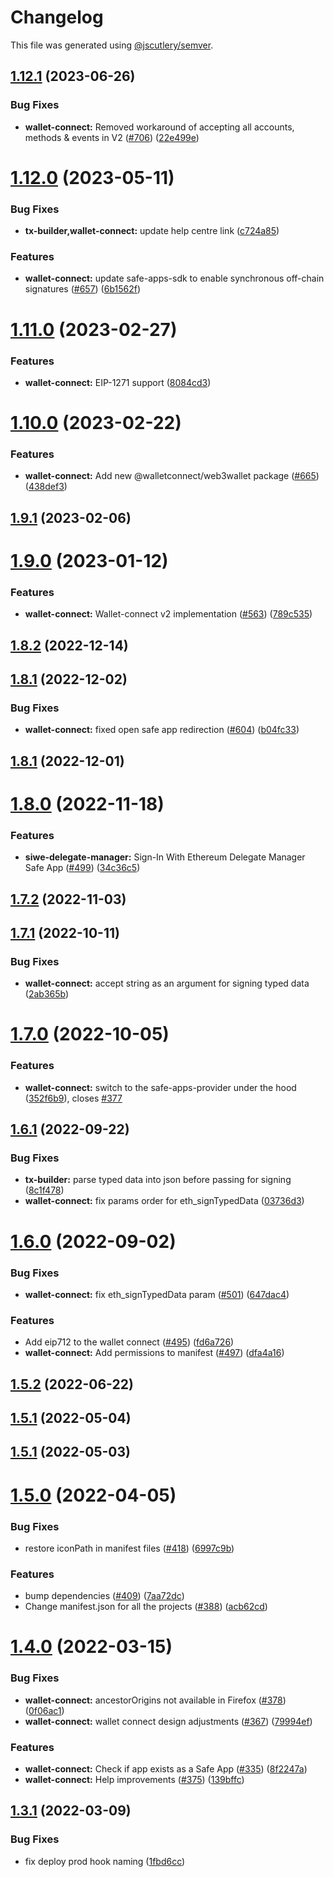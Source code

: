 # Changelog

This file was generated using [@jscutlery/semver](https://github.com/jscutlery/semver).

## [1.12.1](https://github.com/safe-global/safe-react-apps/compare/wallet-connect-1.12.0...wallet-connect-1.12.1) (2023-06-26)


### Bug Fixes

* **wallet-connect:** Removed workaround of accepting all accounts, methods & events in V2 ([#706](https://github.com/safe-global/safe-react-apps/issues/706)) ([22e499e](https://github.com/safe-global/safe-react-apps/commit/22e499ef0a213f61e6629ae758160afa47e8d370))



# [1.12.0](https://github.com/safe-global/safe-react-apps/compare/wallet-connect-1.11.0...wallet-connect-1.12.0) (2023-05-11)


### Bug Fixes

* **tx-builder,wallet-connect:** update help centre link ([c724a85](https://github.com/safe-global/safe-react-apps/commit/c724a8566e81bc895c0fa42213ba6ef98992f9a6))


### Features

* **wallet-connect:** update safe-apps-sdk to enable synchronous off-chain signatures ([#657](https://github.com/safe-global/safe-react-apps/issues/657)) ([6b1562f](https://github.com/safe-global/safe-react-apps/commit/6b1562f59eeaff662c212ee0b71f7df602cf0185))



# [1.11.0](https://github.com/safe-global/safe-react-apps/compare/wallet-connect-1.10.0...wallet-connect-1.11.0) (2023-02-27)


### Features

* **wallet-connect:** EIP-1271 support ([8084cd3](https://github.com/safe-global/safe-react-apps/commit/8084cd36ca19fb740db740d3279774f6e3e1b890))



# [1.10.0](https://github.com/safe-global/safe-react-apps/compare/wallet-connect-1.9.1...wallet-connect-1.10.0) (2023-02-22)


### Features

* **wallet-connect:** Add new @walletconnect/web3wallet package ([#665](https://github.com/safe-global/safe-react-apps/issues/665)) ([438def3](https://github.com/safe-global/safe-react-apps/commit/438def39d8aa00a3fd9808b8a494d647723cfd26))



## [1.9.1](https://github.com/safe-global/safe-react-apps/compare/wallet-connect-1.9.0...wallet-connect-1.9.1) (2023-02-06)



# [1.9.0](https://github.com/safe-global/safe-react-apps/compare/wallet-connect-1.8.2...wallet-connect-1.9.0) (2023-01-12)


### Features

* **wallet-connect:** Wallet-connect v2 implementation ([#563](https://github.com/safe-global/safe-react-apps/issues/563)) ([789c535](https://github.com/safe-global/safe-react-apps/commit/789c5356873e0d53b5972a8ea840f76acfa886f3))



## [1.8.2](https://github.com/safe-global/safe-react-apps/compare/wallet-connect-1.8.1...wallet-connect-1.8.2) (2022-12-14)



## [1.8.1](https://github.com/safe-global/safe-react-apps/compare/wallet-connect-1.8.0...wallet-connect-1.8.1) (2022-12-02)


### Bug Fixes

* **wallet-connect:** fixed open safe app redirection ([#604](https://github.com/safe-global/safe-react-apps/issues/604)) ([b04fc33](https://github.com/safe-global/safe-react-apps/commit/b04fc336a0d64100f7236188961d039b6aca81f6))



## [1.8.1](https://github.com/safe-global/safe-react-apps/compare/wallet-connect-1.8.0...wallet-connect-1.8.1) (2022-12-01)



# [1.8.0](https://github.com/safe-global/safe-react-apps/compare/wallet-connect-1.7.2...wallet-connect-1.8.0) (2022-11-18)


### Features

* **siwe-delegate-manager:** Sign-In With Ethereum Delegate Manager Safe App ([#499](https://github.com/safe-global/safe-react-apps/issues/499)) ([34c36c5](https://github.com/safe-global/safe-react-apps/commit/34c36c580300672c6366ad2d534de0a3b1534058))



## [1.7.2](https://github.com/safe-global/safe-react-apps/compare/wallet-connect-1.7.1...wallet-connect-1.7.2) (2022-11-03)



## [1.7.1](https://github.com/safe-global/safe-react-apps/compare/wallet-connect-1.7.0...wallet-connect-1.7.1) (2022-10-11)


### Bug Fixes

* **wallet-connect:** accept string as an argument for signing typed data ([2ab365b](https://github.com/safe-global/safe-react-apps/commit/2ab365b26ab2f5f0f6c56bffcd476951da350a5e))



# [1.7.0](https://github.com/safe-global/safe-react-apps/compare/wallet-connect-1.6.1...wallet-connect-1.7.0) (2022-10-05)


### Features

* **wallet-connect:** switch to the safe-apps-provider under the hood ([352f6b9](https://github.com/safe-global/safe-react-apps/commit/352f6b96e08c46b2bb7a87aaa7451bfa1315fa4a)), closes [#377](https://github.com/safe-global/safe-react-apps/issues/377)



## [1.6.1](https://github.com/safe-global/safe-react-apps/compare/wallet-connect-1.6.0...wallet-connect-1.6.1) (2022-09-22)


### Bug Fixes

* **tx-builder:** parse typed data into json before passing for signing ([8c1f478](https://github.com/safe-global/safe-react-apps/commit/8c1f47804a0633735d6c811c653299a86c0278b0))
* **wallet-connect:** fix params order for eth_signTypedData ([03736d3](https://github.com/safe-global/safe-react-apps/commit/03736d3cce099045b834d8560b700c0cd634c3c8))



# [1.6.0](https://github.com/safe-global/safe-react-apps/compare/wallet-connect-1.5.2...wallet-connect-1.6.0) (2022-09-02)


### Bug Fixes

* **wallet-connect:** fix eth_signTypedData param ([#501](https://github.com/safe-global/safe-react-apps/issues/501)) ([647dac4](https://github.com/safe-global/safe-react-apps/commit/647dac4b6ce2994ce4bd73000ffd7c9833ff3627))


### Features

* Add eip712 to the wallet connect ([#495](https://github.com/safe-global/safe-react-apps/issues/495)) ([fd6a726](https://github.com/safe-global/safe-react-apps/commit/fd6a726dc00c835cd80aca599dcdb6bd9f3f8ab5))
* **wallet-connect:** Add permissions to manifest ([#497](https://github.com/safe-global/safe-react-apps/issues/497)) ([dfa4a16](https://github.com/safe-global/safe-react-apps/commit/dfa4a168eabf86a7ee5c41ba394f2c75502bf878))



## [1.5.2](https://github.com/safe-global/safe-react-apps/compare/wallet-connect-1.5.1...wallet-connect-1.5.2) (2022-06-22)



## [1.5.1](https://github.com/safe-global/safe-react-apps/compare/wallet-connect-1.5.0...wallet-connect-1.5.1) (2022-05-04)



## [1.5.1](https://github.com/safe-global/safe-react-apps/compare/wallet-connect-1.5.0...wallet-connect-1.5.1) (2022-05-03)



# [1.5.0](https://github.com/gnosis/safe-react-apps/compare/wallet-connect-1.4.0...wallet-connect-1.5.0) (2022-04-05)


### Bug Fixes

* restore iconPath in manifest files ([#418](https://github.com/gnosis/safe-react-apps/issues/418)) ([6997c9b](https://github.com/gnosis/safe-react-apps/commit/6997c9b376719fad6c580e99dd4778b3f7cf2549))


### Features

* bump dependencies ([#409](https://github.com/gnosis/safe-react-apps/issues/409)) ([7aa72dc](https://github.com/gnosis/safe-react-apps/commit/7aa72dc47b69848f5c8e2dc3c3ea6c13f1f74cf8))
* Change manifest.json for all the projects ([#388](https://github.com/gnosis/safe-react-apps/issues/388)) ([acb62cd](https://github.com/gnosis/safe-react-apps/commit/acb62cdb0abb9d3ebdab452217e3ad80cec0c524))



# [1.4.0](https://github.com/gnosis/safe-react-apps/compare/wallet-connect-1.3.1...wallet-connect-1.4.0) (2022-03-15)


### Bug Fixes

* **wallet-connect:** ancestorOrigins not available in Firefox ([#378](https://github.com/gnosis/safe-react-apps/issues/378)) ([0f06ac1](https://github.com/gnosis/safe-react-apps/commit/0f06ac1bf868d7fae8525a3616b46f17d3c4348c))
* **wallet-connect:** wallet connect design adjustments ([#367](https://github.com/gnosis/safe-react-apps/issues/367)) ([79994ef](https://github.com/gnosis/safe-react-apps/commit/79994ef8d2c9be94a1d4c47e6ff6809be6c334cb))


### Features

* **wallet-connect:** Check if app exists as a Safe App ([#335](https://github.com/gnosis/safe-react-apps/issues/335)) ([8f2247a](https://github.com/gnosis/safe-react-apps/commit/8f2247a19162314ad692544b5d2958f0bc92d66a))
* **wallet-connect:** Help improvements ([#375](https://github.com/gnosis/safe-react-apps/issues/375)) ([139bffc](https://github.com/gnosis/safe-react-apps/commit/139bffca7be5427112b8062f38ac00947127e620))



## [1.3.1](https://github.com/gnosis/safe-react-apps/compare/wallet-connect-1.3.0...wallet-connect-1.3.1) (2022-03-09)


### Bug Fixes

* fix deploy prod hook naming ([1fbd6cc](https://github.com/gnosis/safe-react-apps/commit/1fbd6cc92fa49a88c55b278a3e8cdbb71d38600e))
